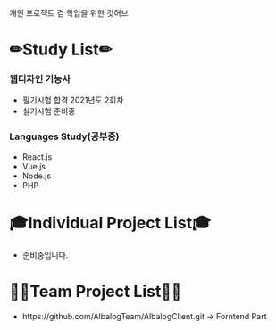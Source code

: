 개인 프로젝트 겸 학업을 위한 깃허브

# ✏Study List✏


<h3>웹디자인 기능사</h3>
<ul>
  <li>필기시험 합격 2021년도 2회차</li>
  <li>실기시험 준비중</li>
</ul>

<h3>Languages Study(공부중)</h3>
<ul>
  <li>React.js</li>
  <li>Vue.js</li>
  <li>Node.js</li>
  <li>PHP</li>
</ul>




# 🎓Individual Project List🎓
<ul>
  <li>준비중입니다.</li>
</ul>




# 🤷‍♂️Team Project List🤷‍♀️
<ul>
  <li>https://github.com/AlbalogTeam/AlbalogClient.git -> Forntend Part</li>
</ul>
